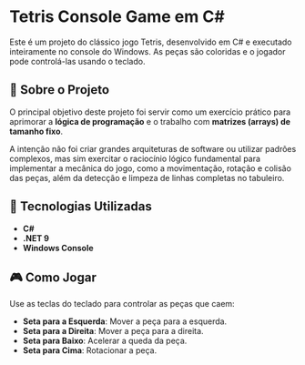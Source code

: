 # Tetris Console Game em C#

Este é um projeto do clássico jogo Tetris, desenvolvido em C# e executado inteiramente no console do Windows. As peças são coloridas e o jogador pode controlá-las usando o teclado.

## 📝 Sobre o Projeto

O principal objetivo deste projeto foi servir como um exercício prático para aprimorar a **lógica de programação** e o trabalho com **matrizes (arrays) de tamanho fixo**.

A intenção não foi criar grandes arquiteturas de software ou utilizar padrões complexos, mas sim exercitar o raciocínio lógico fundamental para implementar a mecânica do jogo, como a movimentação, rotação e colisão das peças, além da detecção e limpeza de linhas completas no tabuleiro.

## 🚀 Tecnologias Utilizadas

-   **C#**
-   **.NET 9**
-   **Windows Console**

## 🎮 Como Jogar

Use as teclas do teclado para controlar as peças que caem:

-   **Seta para a Esquerda**: Mover a peça para a esquerda.
-   **Seta para a Direita**: Mover a peça para a direita.
-   **Seta para Baixo**: Acelerar a queda da peça.
-   **Seta para Cima**: Rotacionar a peça.
